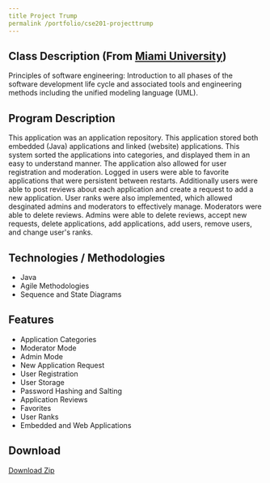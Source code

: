 ```yaml
---
title Project Trump
permalink /portfolio/cse201-projecttrump
---
```

## Class Description (From [Miami University](https://www.miamioh.edu/cec/academics/departments/cse/academics/course-descriptions/cse-201/index.html))
Principles of software engineering: Introduction to all phases of the software development life cycle and associated tools and engineering methods including the unified modeling language (UML).
## Program Description
This application was an application repository.  This application stored both embedded (Java) applications and linked (website) applications.  This system sorted the applications into categories, and displayed them in an easy to understand manner.  The application also allowed for user registration and moderation.  Logged in users were able to favorite applications that were persistent between restarts.  Additionally users were able to post reviews about each application and create a request to add a new application.  User ranks were also implemented, which allowed desginated admins and moderators to effectively manage.  Moderators were able to delete reviews.  Admins were able to delete reviews, accept new requests, delete applications, add applications, add users, remove users, and change user's ranks.  
## Technologies / Methodologies
* Java
* Agile Methodologies
* Sequence and State Diagrams
## Features
* Application Categories
* Moderator Mode
* Admin Mode
* New Application Request
* User Registration
* User Storage
* Password Hashing and Salting
* Application Reviews
* Favorites
* User Ranks
* Embedded and Web Applications
## Download
[Download Zip](/assets/portfolio/cse201_projecttrump.zip)